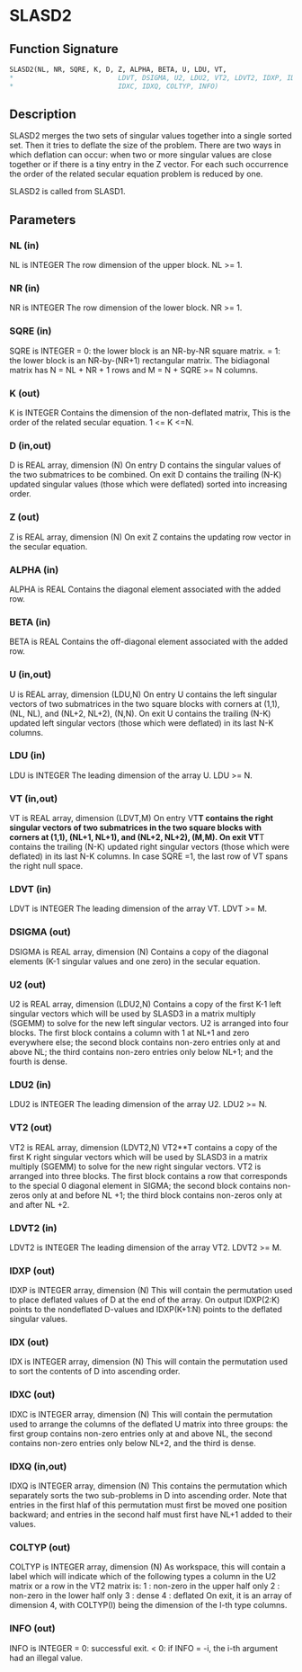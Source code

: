 # SLASD2

## Function Signature

```fortran
SLASD2(NL, NR, SQRE, K, D, Z, ALPHA, BETA, U, LDU, VT,
*                          LDVT, DSIGMA, U2, LDU2, VT2, LDVT2, IDXP, IDX,
*                          IDXC, IDXQ, COLTYP, INFO)
```

## Description


 SLASD2 merges the two sets of singular values together into a single
 sorted set.  Then it tries to deflate the size of the problem.
 There are two ways in which deflation can occur:  when two or more
 singular values are close together or if there is a tiny entry in the
 Z vector.  For each such occurrence the order of the related secular
 equation problem is reduced by one.

 SLASD2 is called from SLASD1.

## Parameters

### NL (in)

NL is INTEGER The row dimension of the upper block. NL >= 1.

### NR (in)

NR is INTEGER The row dimension of the lower block. NR >= 1.

### SQRE (in)

SQRE is INTEGER = 0: the lower block is an NR-by-NR square matrix. = 1: the lower block is an NR-by-(NR+1) rectangular matrix. The bidiagonal matrix has N = NL + NR + 1 rows and M = N + SQRE >= N columns.

### K (out)

K is INTEGER Contains the dimension of the non-deflated matrix, This is the order of the related secular equation. 1 <= K <=N.

### D (in,out)

D is REAL array, dimension (N) On entry D contains the singular values of the two submatrices to be combined. On exit D contains the trailing (N-K) updated singular values (those which were deflated) sorted into increasing order.

### Z (out)

Z is REAL array, dimension (N) On exit Z contains the updating row vector in the secular equation.

### ALPHA (in)

ALPHA is REAL Contains the diagonal element associated with the added row.

### BETA (in)

BETA is REAL Contains the off-diagonal element associated with the added row.

### U (in,out)

U is REAL array, dimension (LDU,N) On entry U contains the left singular vectors of two submatrices in the two square blocks with corners at (1,1), (NL, NL), and (NL+2, NL+2), (N,N). On exit U contains the trailing (N-K) updated left singular vectors (those which were deflated) in its last N-K columns.

### LDU (in)

LDU is INTEGER The leading dimension of the array U. LDU >= N.

### VT (in,out)

VT is REAL array, dimension (LDVT,M) On entry VT**T contains the right singular vectors of two submatrices in the two square blocks with corners at (1,1), (NL+1, NL+1), and (NL+2, NL+2), (M,M). On exit VT**T contains the trailing (N-K) updated right singular vectors (those which were deflated) in its last N-K columns. In case SQRE =1, the last row of VT spans the right null space.

### LDVT (in)

LDVT is INTEGER The leading dimension of the array VT. LDVT >= M.

### DSIGMA (out)

DSIGMA is REAL array, dimension (N) Contains a copy of the diagonal elements (K-1 singular values and one zero) in the secular equation.

### U2 (out)

U2 is REAL array, dimension (LDU2,N) Contains a copy of the first K-1 left singular vectors which will be used by SLASD3 in a matrix multiply (SGEMM) to solve for the new left singular vectors. U2 is arranged into four blocks. The first block contains a column with 1 at NL+1 and zero everywhere else; the second block contains non-zero entries only at and above NL; the third contains non-zero entries only below NL+1; and the fourth is dense.

### LDU2 (in)

LDU2 is INTEGER The leading dimension of the array U2. LDU2 >= N.

### VT2 (out)

VT2 is REAL array, dimension (LDVT2,N) VT2**T contains a copy of the first K right singular vectors which will be used by SLASD3 in a matrix multiply (SGEMM) to solve for the new right singular vectors. VT2 is arranged into three blocks. The first block contains a row that corresponds to the special 0 diagonal element in SIGMA; the second block contains non-zeros only at and before NL +1; the third block contains non-zeros only at and after NL +2.

### LDVT2 (in)

LDVT2 is INTEGER The leading dimension of the array VT2. LDVT2 >= M.

### IDXP (out)

IDXP is INTEGER array, dimension (N) This will contain the permutation used to place deflated values of D at the end of the array. On output IDXP(2:K) points to the nondeflated D-values and IDXP(K+1:N) points to the deflated singular values.

### IDX (out)

IDX is INTEGER array, dimension (N) This will contain the permutation used to sort the contents of D into ascending order.

### IDXC (out)

IDXC is INTEGER array, dimension (N) This will contain the permutation used to arrange the columns of the deflated U matrix into three groups: the first group contains non-zero entries only at and above NL, the second contains non-zero entries only below NL+2, and the third is dense.

### IDXQ (in,out)

IDXQ is INTEGER array, dimension (N) This contains the permutation which separately sorts the two sub-problems in D into ascending order. Note that entries in the first hlaf of this permutation must first be moved one position backward; and entries in the second half must first have NL+1 added to their values.

### COLTYP (out)

COLTYP is INTEGER array, dimension (N) As workspace, this will contain a label which will indicate which of the following types a column in the U2 matrix or a row in the VT2 matrix is: 1 : non-zero in the upper half only 2 : non-zero in the lower half only 3 : dense 4 : deflated On exit, it is an array of dimension 4, with COLTYP(I) being the dimension of the I-th type columns.

### INFO (out)

INFO is INTEGER = 0: successful exit. < 0: if INFO = -i, the i-th argument had an illegal value.

